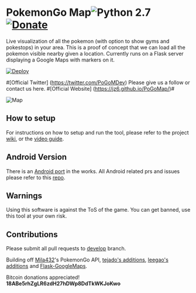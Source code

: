 # PokemonGo Map![Python 2.7](https://img.shields.io/badge/python-2.7-blue.svg)[![Donate](https://img.shields.io/badge/Donate-PayPal-green.svg)](https://www.paypal.me/PoGoMapDev)


Live visualization of all the pokemon (with option to show gyms and pokestops) in your area. This is a proof of concept that we can load all the pokemon visible nearby given a location. Currently runs on a Flask server displaying a Google Maps with markers on it.

[![Deploy](https://www.herokucdn.com/deploy/button.png)](https://github.com/AHAAAAAAA/PokemonGo-Map/wiki/Heroku-Deployment)

#[Official Twitter] (https://twitter.com/PoGoMDev) Please give us a follow or contact us here.
#[Official Website] (https://jz6.github.io/PoGoMap/)#

![Map](https://i.imgur.com/ZjB9lo0.jpg)


## How to setup

For instructions on how to setup and run the tool, please refer to the project [wiki](https://github.com/AHAAAAAAA/PokemonGo-Map/wiki), or the [video guide](https://www.youtube.com/watch?v=RJKAulPCkRI).


## Android Version

There is an [Android port](https://github.com/omkarmoghe/Pokemap) in the works. All Android related prs and issues please refer to this [repo](https://github.com/omkarmoghe/Pokemap).


## Warnings

Using this software is against the ToS of the game. You can get banned, use this tool at your own risk.


## Contributions

Please submit all pull requests to [develop](https://github.com/AHAAAAAAA/PokemonGo-Map/tree/develop) branch.

Building off [Mila432](https://github.com/Mila432/Pokemon_Go_API)'s PokemonGo API, [tejado's additions](https://github.com/tejado/pokemongo-api-demo), [leegao's additions](https://github.com/leegao/pokemongo-api-demo/tree/simulation) and [Flask-GoogleMaps](https://github.com/rochacbruno/Flask-GoogleMaps).

 Bitcoin donations appreciated! **18ABe5rhZgLR6zdH27hDWp8DdTkWKJoKwo**

